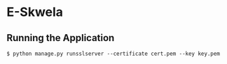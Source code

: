 # E-Skwela 

## Running the Application
```
$ python manage.py runsslserver --certificate cert.pem --key key.pem
```
